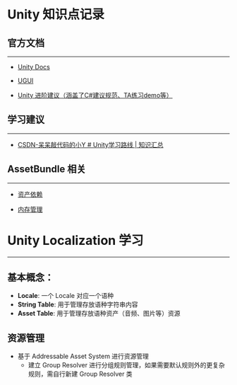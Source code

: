 # Unity 知识点记录

## 官方文档
---
- [Unity Docs](https://docs.unity.com/)

- [UGUI](https://docs.unity3d.com/Packages/com.unity.ugui@1.0/manual/index.html)

- [Unity 进阶建议（涵盖了C#建议规范、TA练习demo等）](https://docs.unity3d.com/cn/2022.3/Manual/best-practice-guides.html)


## 学习建议
---
- [CSDN-呆呆敲代码的小Y # Unity学习路线 | 知识汇总](https://xiaoy.blog.csdn.net/article/details/131460926)


## AssetBundle 相关
---
- [资产依赖](https://docs.unity3d.com/Packages/com.unity.addressables@2.0/manual/AssetDependencies.html)

- [内存管理](https://docs.unity3d.com/Packages/com.unity.addressables@1.18/manual/MemoryManagement.html)


# Unity Localization 学习
---
## 基本概念：

- **Locale**: 一个 Locale 对应一个语种
- **String Table**: 用于管理存放语种字符串内容
- **Asset Table**: 用于管理存放语种资产（音频、图片等）资源

## 资源管理

- 基于 Addressable Asset System 进行资源管理
	- 建立 Group Resolver 进行分组规则管理，如果需要默认规则外的更复杂规则，需自行新建 Group Resolver 类







